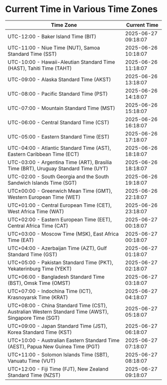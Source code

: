 # Current Time in Various Time Zones

| Time Zone | Current Time |
|-----------|--------------|
| UTC-12:00 - Baker Island Time (BIT) | 2025-06-27 09:18:07 |
| UTC-11:00 - Niue Time (NUT), Samoa Standard Time (SST) | 2025-06-26 10:18:07 |
| UTC-10:00 - Hawaii-Aleutian Standard Time (HAST), Tahiti Time (TAHT) | 2025-06-26 11:18:07 |
| UTC-09:00 - Alaska Standard Time (AKST) | 2025-06-26 13:18:07 |
| UTC-08:00 - Pacific Standard Time (PST) | 2025-06-26 14:18:07 |
| UTC-07:00 - Mountain Standard Time (MST) | 2025-06-26 15:18:07 |
| UTC-06:00 - Central Standard Time (CST) | 2025-06-26 16:18:07 |
| UTC-05:00 - Eastern Standard Time (EST) | 2025-06-26 17:18:07 |
| UTC-04:00 - Atlantic Standard Time (AST), Eastern Caribbean Time (ECT) | 2025-06-26 18:18:07 |
| UTC-03:00 - Argentina Time (ART), Brasília Time (BRT), Uruguay Standard Time (UYT) | 2025-06-26 18:18:07 |
| UTC-02:00 - South Georgia and the South Sandwich Islands Time (SGT) | 2025-06-26 19:18:07 |
| UTC±00:00 - Greenwich Mean Time (GMT), Western European Time (WET) | 2025-06-26 22:18:07 |
| UTC+01:00 - Central European Time (CET), West Africa Time (WAT) | 2025-06-26 23:18:07 |
| UTC+02:00 - Eastern European Time (EET), Central Africa Time (CAT) | 2025-06-27 00:18:07 |
| UTC+03:00 - Moscow Time (MSK), East Africa Time (EAT) | 2025-06-27 00:18:07 |
| UTC+04:00 - Azerbaijan Time (AZT), Gulf Standard Time (GST) | 2025-06-27 01:18:07 |
| UTC+05:00 - Pakistan Standard Time (PKT), Yekaterinburg Time (YEKT) | 2025-06-27 02:18:07 |
| UTC+06:00 - Bangladesh Standard Time (BST), Omsk Time (OMST) | 2025-06-27 03:18:07 |
| UTC+07:00 - Indochina Time (ICT), Krasnoyarsk Time (KRAT) | 2025-06-27 04:18:07 |
| UTC+08:00 - China Standard Time (CST), Australian Western Standard Time (AWST), Singapore Time (SGT) | 2025-06-27 05:18:07 |
| UTC+09:00 - Japan Standard Time (JST), Korea Standard Time (KST) | 2025-06-27 06:18:07 |
| UTC+10:00 - Australian Eastern Standard Time (AEST), Papua New Guinea Time (PGT) | 2025-06-27 07:18:07 |
| UTC+11:00 - Solomon Islands Time (SBT), Vanuatu Time (VUT) | 2025-06-27 08:18:07 |
| UTC+12:00 - Fiji Time (FJT), New Zealand Standard Time (NZST) | 2025-06-27 09:18:07 |
